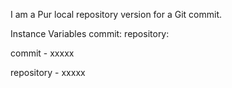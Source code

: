 I am a Pur local repository version for a Git commit.

Instance Variables
	commit:		<Object>
	repository:		<Object>

commit
	- xxxxx

repository
	- xxxxx
